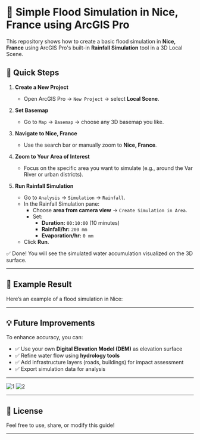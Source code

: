 # 🌊 Simple Flood Simulation in Nice, France using ArcGIS Pro

This repository shows how to create a basic flood simulation in **Nice, France** using ArcGIS Pro's built-in **Rainfall Simulation** tool in a 3D Local Scene.

## 🚀 Quick Steps

1. **Create a New Project**
   - Open ArcGIS Pro → `New Project` → select **Local Scene**.

2. **Set Basemap**
   - Go to `Map` → `Basemap` → choose any 3D basemap you like.

3. **Navigate to Nice, France**
   - Use the search bar or manually zoom to **Nice, France**.

4. **Zoom to Your Area of Interest**
   - Focus on the specific area you want to simulate (e.g., around the Var River or urban districts).

5. **Run Rainfall Simulation**
   - Go to `Analysis` → `Simulation` → `Rainfall`.
   - In the Rainfall Simulation pane:
     - Choose **area from camera view** → `Create Simulation in Area`.
     - Set:
       - **Duration:** `00:10:00` (10 minutes)
       - **Rainfall/hr:** `200 mm`
       - **Evaporation/hr:** `0 mm`
   - Click **Run**.

✅ Done! You will see the simulated water accumulation visualized on the 3D surface.

---

## 🎨 Example Result

Here’s an example of a flood simulation in Nice:

---

## 💡 Future Improvements

To enhance accuracy, you can:

- ✅ Use your own **Digital Elevation Model (DEM)** as elevation surface
- ✅ Refine water flow using **hydrology tools**
- ✅ Add infrastructure layers (roads, buildings) for impact assessment
- ✅ Export simulation data for analysis

---
![1](https://github.com/user-attachments/assets/46a5dcd1-ceae-4440-9cd1-c07858392693)
![2](https://github.com/user-attachments/assets/9ce9b647-d914-4b73-90e9-ffed1f318f11)


---

## 🤝 License

Feel free to use, share, or modify this guide!

---


